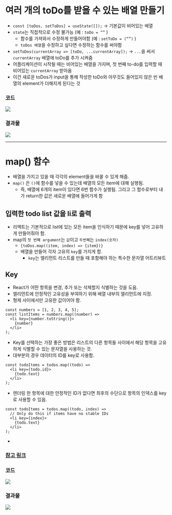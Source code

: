 # 여러 개의 toDo를 받을 수 있는 배열 만들기
- `const [toDos, setToDos] = useState([]);` -> 기본값이 비어있는 배열
- `state`는 직접적으로 수정 불가능 (예 : `toDo = “”` )
  - 함수를 가져와서 수정하게 만들어야함 (예 : `setToDo = (“”)` )
  - `toDos 배열`을 수정하고 싶다면 수정하는 함수를 써야함
- `setToDos(currentArray => [toDo, ...currentArray]);` -> `...`을 써서 `currentArray` 배열에 toDo를 추가 시켜줌
- 어플리케이션이 시작될 때는 비어있는 배열을 가지며, 첫 번째 to-do를 입력할 때 비어있는 `currentArray` 받아옴
- 이건 새로운 toDos가 input을 통해 작성한 toDo와 아무것도 들어있지 않은 빈 배열의 element가 더해지게 된다는 것

### 코드
<img src="https://user-images.githubusercontent.com/97646713/192440796-5ab7e022-57ed-45ce-8545-4445a0e6c5dd.jpg">

### 결과물
<img src="https://user-images.githubusercontent.com/97646713/192440788-68a60906-5834-4be3-9341-71a34b275c44.jpg">

------

# map() 함수
- 배열을 가지고 있을 때 각각의 element들을 바꿀 수 있게 해줌.
- `map()` 은 `()`에 함수를 넣을 수 있는데 배열의 모든 item에 대해 실행됨.
  - 즉, 배열에 6개의 item이 있다면 6번 함수가 실행됨. 그리고 그 함수로부터 내가 return한 값은 새로운 배열에 들어가게 함

## 입력한 todo list 값을 li로 출력
- 리액트는 기본적으로 list에 있는 모든 item을 인식하기 때문에 key를 넣어 고유하게 만들어줘야 함.
- map의 `첫 번째 argument`는 `값`이고 `두번째`는 `index(숫자)`
  - `{toDos.map((item, index) => {item})}`
  - 배열을 만들어 각자 고유의 `key`를 가지게 함.
    - `key`는 엘리먼트 리스트를 만들 때 포함해야 하는 특수한 문자열 어트리뷰트

## Key
- React가 어떤 항목을 변경, 추가 또는 삭제할지 식별하는 것을 도움.
- 엘리먼트에 안정적인 고유성을 부여하기 위해 배열 내부의 엘리먼트에 지정.
- 형제 사이에서만 고유한 값이어야 함.
```
const numbers = [1, 2, 3, 4, 5];
const listItems = numbers.map((number) =>
  <li key={number.toString()}>
    {number}
  </li>
);
```

- Key를 선택하는 가장 좋은 방법은 리스트의 다른 항목들 사이에서 해당 항목을 고유하게 식별할 수 있는 문자열을 사용하는 것.
- 대부분의 경우 데이터의 ID를 key로 사용함.
```
const todoItems = todos.map((todo) =>
  <li key={todo.id}>
    {todo.text}
  </li>
);
```

- 렌더링 한 항목에 대한 안정적인 ID가 없다면 최후의 수단으로 항목의 인덱스를 key로 사용할 수 있음.
```
const todoItems = todos.map((todo, index) =>
  // Only do this if items have no stable IDs
  <li key={index}>
    {todo.text}
  </li>
);
```

- 

### <a href="https://ko.reactjs.org/docs/lists-and-keys.html">참고 링크</a>

### 코드
<img src="https://user-images.githubusercontent.com/97646713/192516659-b7b39d80-edc2-4f95-8561-28a6a723cc24.jpg">

### 결과물
<img src="https://user-images.githubusercontent.com/97646713/192516667-b1ef3067-0c73-47db-a3c4-466ce8237761.jpg">

